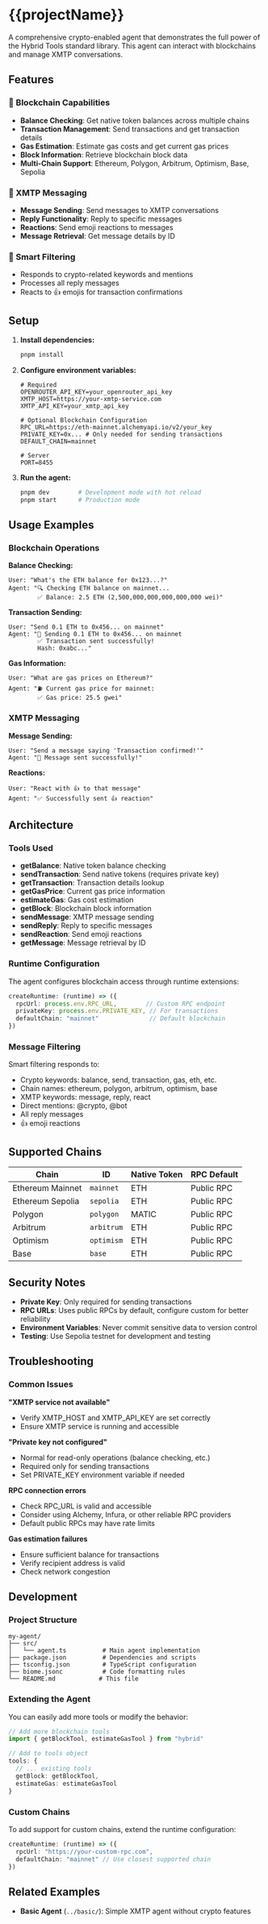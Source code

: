 # {{projectName}}

A comprehensive crypto-enabled agent that demonstrates the full power of the Hybrid Tools standard library. This agent can interact with blockchains and manage XMTP conversations.

## Features

### 🔗 Blockchain Capabilities
- **Balance Checking**: Get native token balances across multiple chains
- **Transaction Management**: Send transactions and get transaction details  
- **Gas Estimation**: Estimate gas costs and get current gas prices
- **Block Information**: Retrieve blockchain block data
- **Multi-Chain Support**: Ethereum, Polygon, Arbitrum, Optimism, Base, Sepolia

### 💬 XMTP Messaging
- **Message Sending**: Send messages to XMTP conversations
- **Reply Functionality**: Reply to specific messages
- **Reactions**: Send emoji reactions to messages
- **Message Retrieval**: Get message details by ID

### 🤖 Smart Filtering
- Responds to crypto-related keywords and mentions
- Processes all reply messages
- Reacts to 👍 emojis for transaction confirmations

## Setup

1. **Install dependencies:**
   ```bash
   pnpm install
   ```

2. **Configure environment variables:**
   ```env
   # Required
   OPENROUTER_API_KEY=your_openrouter_api_key
   XMTP_HOST=https://your-xmtp-service.com
   XMTP_API_KEY=your_xmtp_api_key

   # Optional Blockchain Configuration
   RPC_URL=https://eth-mainnet.alchemyapi.io/v2/your_key
   PRIVATE_KEY=0x... # Only needed for sending transactions
   DEFAULT_CHAIN=mainnet

   # Server
   PORT=8455
   ```

3. **Run the agent:**
   ```bash
   pnpm dev        # Development mode with hot reload
   pnpm start      # Production mode
   ```

## Usage Examples

### Blockchain Operations

**Balance Checking:**
```
User: "What's the ETH balance for 0x123...?"
Agent: "🔍 Checking ETH balance on mainnet...
        ✅ Balance: 2.5 ETH (2,500,000,000,000,000,000 wei)"
```

**Transaction Sending:**
```
User: "Send 0.1 ETH to 0x456... on mainnet"
Agent: "💸 Sending 0.1 ETH to 0x456... on mainnet
        ✅ Transaction sent successfully!
        Hash: 0xabc..."
```

**Gas Information:**
```
User: "What are gas prices on Ethereum?"
Agent: "⛽ Current gas price for mainnet:
        ✅ Gas price: 25.5 gwei"
```

### XMTP Messaging

**Message Sending:**
```
User: "Send a message saying 'Transaction confirmed!'"
Agent: "💬 Message sent successfully!"
```

**Reactions:**
```
User: "React with 👍 to that message"
Agent: "✅ Successfully sent 👍 reaction"
```

## Architecture

### Tools Used
- **getBalance**: Native token balance checking
- **sendTransaction**: Send native tokens (requires private key)
- **getTransaction**: Transaction details lookup
- **getGasPrice**: Current gas price information
- **estimateGas**: Gas cost estimation
- **getBlock**: Blockchain block information
- **sendMessage**: XMTP message sending
- **sendReply**: Reply to specific messages
- **sendReaction**: Send emoji reactions
- **getMessage**: Message retrieval by ID

### Runtime Configuration
The agent configures blockchain access through runtime extensions:
```typescript
createRuntime: (runtime) => ({
  rpcUrl: process.env.RPC_URL,        // Custom RPC endpoint
  privateKey: process.env.PRIVATE_KEY, // For transactions
  defaultChain: "mainnet"              // Default blockchain
})
```

### Message Filtering
Smart filtering responds to:
- Crypto keywords: balance, send, transaction, gas, eth, etc.
- Chain names: ethereum, polygon, arbitrum, optimism, base
- XMTP keywords: message, reply, react
- Direct mentions: @crypto, @bot
- All reply messages
- 👍 emoji reactions

## Supported Chains

| Chain            | ID         | Native Token | RPC Default |
| ---------------- | ---------- | ------------ | ----------- |
| Ethereum Mainnet | `mainnet`  | ETH          | Public RPC  |
| Ethereum Sepolia | `sepolia`  | ETH          | Public RPC  |
| Polygon          | `polygon`  | MATIC        | Public RPC  |
| Arbitrum         | `arbitrum` | ETH          | Public RPC  |
| Optimism         | `optimism` | ETH          | Public RPC  |
| Base             | `base`     | ETH          | Public RPC  |

## Security Notes

- **Private Key**: Only required for sending transactions
- **RPC URLs**: Uses public RPCs by default, configure custom for better reliability
- **Environment Variables**: Never commit sensitive data to version control
- **Testing**: Use Sepolia testnet for development and testing

## Troubleshooting

### Common Issues

**"XMTP service not available"**
- Verify XMTP_HOST and XMTP_API_KEY are set correctly
- Ensure XMTP service is running and accessible

**"Private key not configured"**
- Normal for read-only operations (balance checking, etc.)
- Required only for sending transactions
- Set PRIVATE_KEY environment variable if needed

**RPC connection errors**
- Check RPC_URL is valid and accessible
- Consider using Alchemy, Infura, or other reliable RPC providers
- Default public RPCs may have rate limits

**Gas estimation failures**
- Ensure sufficient balance for transactions
- Verify recipient address is valid
- Check network congestion

## Development

### Project Structure
```
my-agent/
├── src/
│   └── agent.ts          # Main agent implementation
├── package.json          # Dependencies and scripts
├── tsconfig.json         # TypeScript configuration
├── biome.jsonc           # Code formatting rules
└── README.md            # This file
```

### Extending the Agent
You can easily add more tools or modify the behavior:

```typescript
// Add more blockchain tools
import { getBlockTool, estimateGasTool } from "hybrid"

// Add to tools object
tools: {
  // ... existing tools
  getBlock: getBlockTool,
  estimateGas: estimateGasTool
}
```

### Custom Chains
To add support for custom chains, extend the runtime configuration:

```typescript
createRuntime: (runtime) => ({
  rpcUrl: "https://your-custom-rpc.com",
  defaultChain: "mainnet" // Use closest supported chain
})
```

## Related Examples

- **Basic Agent** (`../basic/`): Simple XMTP agent without crypto features
